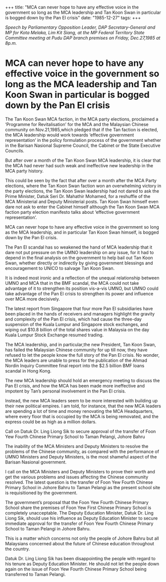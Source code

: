 +++ 
title: "MCA can never hope to have any effective voice in the government so long as the MCA leadership and Tan Koon Swan in particular is bogged down by the Pan El crisis"
date: "1985-12-27"
tags:
+++

_Speech by Parliamentary Opposition Leader, DAP Secretary-General and MP for Kota Melaka, Lim Kit Siang, at the MP Federal Territory State Committee meeting at Pudu DAP branch premises on Friday, Dec.27,1985 at 8p.m._

# MCA can never hope to have any effective voice in the government so long as the MCA leadership and Tan Koon Swan in particular is bogged down by the Pan El crisis

The Tan Koon Swan MCA faction, in the MCA party elections, proclaimed a ‘Programme for Revitalisation’ for the MCA and the Malaysian Chinese community on Nov.21,1985,which pledged that if the Tan faction is elected, the MCA leadership would work towards ‘effective government representation’ in the policy formulation process of the government whether in the Barisan Nasional Supreme Council, the Cabinet or the State Executive Councils.</u>

But after over a month of the Tan Koon Swan MCA leadership, it is clear that the MCA had never had such weak and ineffective new leadership in the MCA party history.

This could be seen by the fact that after over a month after the MCA Party elections, where the Tan Koon Swan faction won an overwhelming victory in the party elections, the Tan Koon Swan leadership had not dared to ask the Prime Minister, Datuk Seri Dr. Mahathir Mohamed, for a reshuffle of the MCA Ministerial and Deputy Ministerial posts. Tan Koon Swan himself even dare not ask to enter the Cabinet himself although the Tan Koon Swan MCA faction party election manifesto talks about ‘effective government representation’.

MCA can never hope to have any effective voice in the government so long as the MCA leadership, and in particular Tan Koon Swan himself, is bogged down by the Pan El crisis.

The Pan El scandal has so weakened the hand of MCA leadership that it dare not put pressure on the UMNO leadership on any issue, for it had to depend in the final analysis on the government to help bail out Tan Koon Swan, whether directly or indirectly by giving government blessings and encouragement to UNICO to salvage Tan Koon Swan.

It is indeed most ironic and a reflection of the unequal relationship between UMNO and MCA that in the BMF scandal, the MCA could not take advantage of it to strengthen its position vis-a-vis UMNO, but UMNO could take advantage of the Pan El crisis to strengthen its power and influence over MCA more decisively.

The latest report from Singapore that four more Pan El subsidiaries have been placed in the hands of receivers and managers highlight the gravity and complexity of the Pan El crisis, which had cause the three-day suspension of the Kuala Lumpur and Singapore stock exchanges, and wiping out $10.8 billion of the total shares value in Malaysia on the day Kuala Lumpur Stock Exchange resumed trading.

The MCA leadership, and in particular,the new President, Tan Koon Swan, has failed the Malaysian Chinese community for up till now, they have refused to let the people know the full story of the Pan El crisis. No wonder, the MCA leaders are unable to press for the publication of the Ahmad Nordin Inquiry Committee final report into the $2.5 billion BMF loans scandal in Hong Kong.

The new MCA leadership should hold an emergency meeting to discuss the Pan El crisis, and how the MCA has been made more ineffective and impotent by Tan’s personal involvement in the Pan El crisis.

Instead, the new MCA leaders seem to be more interested with building up their new political empires. I am told, for instance, that the new MCA leaders are spending a lot of time and money renovating the MCA Headquarters, where every floor that is occupied by the MCA is being removated, and the express could be as high as a million dollars.

Call on Datuk Dr. Ling Liong Sik to secure approval of the transfer of Foon Yew Fourth Chinese Primary School to Taman Pelangi, Johore Bahru

The inability of the MCA Ministers and Deputy Ministers to resolve the problems of the Chinese community, as compared with the performance of UMNO Ministers and Deputy Ministers, is the most shameful aspect of the Barisan Nasional government.

I call on the MCA Ministers and Deputy Ministers to prove their worth and get the various problems and issues affecting the Chinese community resolved. The latest question is the transfer of Foon Yew Fourth Chinese Primary School in Johore Bahru to Taman Pelangi as the present school site is requisitioned by the government.

The government’s proposal that the Foon Yew Fourth Chinese Primary School share the premises of Foon Yew First Chinese Primary School is completely unacceptable. The Deputy Education Minister, Datuk Dr. Ling Liong Sik, should use his influence as Deputy Education Minister to secure immediate approval for the transfer of Foon Yew Fourth Chinese Primary School to Taman Pelangi in Johore Bahru.

This is a matter which concerns not only the people of Johore Bahru but all Malaysians concerned about the future of Chinese education throughout the country.

Datuk Dr. Ling Liong Sik has been disappointing the people with regard to his tenure as Deputy Education Minister. He should not let the people down again on the issue of Foon Yew Fourth Chinese Primary School being transferred to Taman Pelangi.
 
